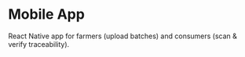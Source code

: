 # Mobile App
React Native app for farmers (upload batches) and consumers (scan & verify traceability).
